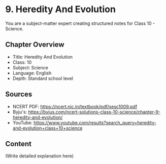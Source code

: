 # 9. Heredity And Evolution

You are a subject-matter expert creating structured notes for Class 10 - Science.

## Chapter Overview
- Title: Heredity And Evolution
- Class: 10
- Subject: Science
- Language: English
- Depth: Standard school level

## Sources
- NCERT PDF: https://ncert.nic.in/textbook/pdf/sesc1009.pdf
- Byju's: https://byjus.com/ncert-solutions-class-10-science/chapter-9-heredity-and-evolution/
- YouTube: https://www.youtube.com/results?search_query=heredity-and-evolution+class+10+science

## Content
(Write detailed explanation here)
